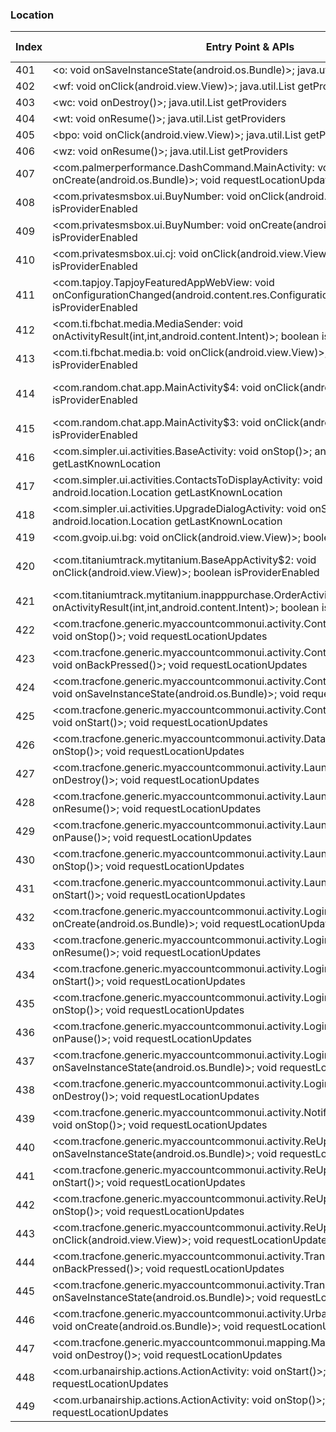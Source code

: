 ### Location
| Index | Entry Point & APIs | Screen shot | Resource id | Label |
| ------------- | ------------- | ------------- |-------------|-------------|
| 401 | <o: void onSaveInstanceState(android.os.Bundle)>; java.util.List getProviders | ![](D:\COSMOS\output\py\Play_win8\Communication\com.opera.browser\o.png) |  | |
| 402 | <wf: void onClick(android.view.View)>; java.util.List getProviders | ![](D:\COSMOS\output\py\Play_win8\Communication\com.opera.browser\wc.png) |  | |
| 403 | <wc: void onDestroy()>; java.util.List getProviders | ![](D:\COSMOS\output\py\Play_win8\Communication\com.opera.browser\wc.png) |  | |
| 404 | <wt: void onResume()>; java.util.List getProviders | ![](D:\COSMOS\output\py\Play_win8\Communication\com.opera.browser\wt.png) |  | |
| 405 | <bpo: void onClick(android.view.View)>; java.util.List getProviders | ![](D:\COSMOS\output\py\Play_win8\Communication\com.opera.browser.beta\com.opera.android.OperaMainActivity.png) |  | |
| 406 | <wz: void onResume()>; java.util.List getProviders | ![](D:\COSMOS\output\py\Play_win8\Communication\com.opera.browser.beta\wz.png) |  | |
| 407 | <com.palmerperformance.DashCommand.MainActivity: void onCreate(android.os.Bundle)>; void requestLocationUpdates | ![](D:\COSMOS\output\py\Play_win8\Communication\com.palmerperformance.DashCommand\com.palmerperformance.DashCommand.MainActivity.png) |  | |
| 408 | <com.privatesmsbox.ui.BuyNumber: void onClick(android.view.View)>; boolean isProviderEnabled | ![](D:\COSMOS\output\py\Play_win8\Communication\com.privatesmsbox\com.privatesmsbox.ui.BuyNumber.png) |  | |
| 409 | <com.privatesmsbox.ui.BuyNumber: void onCreate(android.os.Bundle)>; boolean isProviderEnabled | ![](D:\COSMOS\output\py\Play_win8\Communication\com.privatesmsbox\com.privatesmsbox.ui.BuyNumber.png) |  | |
| 410 | <com.privatesmsbox.ui.cj: void onClick(android.view.View)>; boolean isProviderEnabled | ![](D:\COSMOS\output\py\Play_win8\Communication\com.privatesmsbox\com.privatesmsbox.ui.NumberVerification.png) |  | |
| 411 | <com.tapjoy.TapjoyFeaturedAppWebView: void onConfigurationChanged(android.content.res.Configuration)>; boolean isProviderEnabled | ![](D:\COSMOS\output\py\Play_win8\Communication\com.privatesmsbox\com.tapjoy.TapjoyFeaturedAppWebView.png) |  | |
| 412 | <com.ti.fbchat.media.MediaSender: void onActivityResult(int,int,android.content.Intent)>; boolean isProviderEnabled | ![](D:\COSMOS\output\py\Play_win8\Communication\com.privatesmsbox\com.ti.fbchat.media.MediaSender.png) |  | |
| 413 | <com.ti.fbchat.media.b: void onClick(android.view.View)>; boolean isProviderEnabled | ![](D:\COSMOS\output\py\Play_win8\Communication\com.privatesmsbox\com.ti.fbchat.media.MediaSender.png) |  | |
| 414 | <com.random.chat.app.MainActivity$4: void onClick(android.view.View)>; boolean isProviderEnabled | ![](D:\COSMOS\output\py\Play_win8\Communication\com.random.chat.app\com.random.chat.app.MainActivity.png) | {'2131624114': <sensitive_component.SensitiveComponent.SensitiveView object at 0x0000026CFFD9FC50>} | |
| 415 | <com.random.chat.app.MainActivity$3: void onClick(android.view.View)>; boolean isProviderEnabled | ![](D:\COSMOS\output\py\Play_win8\Communication\com.random.chat.app\com.random.chat.app.MainActivity.png) |  | |
| 416 | <com.simpler.ui.activities.BaseActivity: void onStop()>; android.location.Location getLastKnownLocation | ![](D:\COSMOS\output\py\Play_win8\Communication\com.simpler.contacts\com.simpler.ui.activities.BaseActivity.png) |  | |
| 417 | <com.simpler.ui.activities.ContactsToDisplayActivity: void onStop()>; android.location.Location getLastKnownLocation | ![](D:\COSMOS\output\py\Play_win8\Communication\com.simpler.contacts\com.simpler.ui.activities.ContactsToDisplayActivity.png) |  | |
| 418 | <com.simpler.ui.activities.UpgradeDialogActivity: void onStop()>; android.location.Location getLastKnownLocation | ![](D:\COSMOS\output\py\Play_win8\Communication\com.simpler.contacts\com.simpler.ui.activities.UpgradeDialogActivity.png) |  | |
| 419 | <com.gvoip.ui.bg: void onClick(android.view.View)>; boolean isProviderEnabled | ![](D:\COSMOS\output\py\Play_win8\Communication\com.snrblabs.grooveip\com.gvoip.ui.GrooVeIPLoginActivity.png) |  | |
| 420 | <com.titaniumtrack.mytitanium.BaseAppActivity$2: void onClick(android.view.View)>; boolean isProviderEnabled | ![](D:\COSMOS\output\py\Play_win8\Communication\com.titaniumtrack.mytitanium\com.titaniumtrack.mytitanium.BaseAppActivity.png) | {'2131689647': <sensitive_component.SensitiveComponent.SensitiveView object at 0x0000026CFFCE1748>} | |
| 421 | <com.titaniumtrack.mytitanium.inapppurchase.OrderActivity: void onActivityResult(int,int,android.content.Intent)>; boolean isProviderEnabled | ![](D:\COSMOS\output\py\Play_win8\Communication\com.titaniumtrack.mytitanium\com.titaniumtrack.mytitanium.inapppurchase.OrderActivity.png) |  | |
| 422 | <com.tracfone.generic.myaccountcommonui.activity.ContactInfoProfileActivity: void onStop()>; void requestLocationUpdates | ![](D:\COSMOS\output\py\Play_win8\Communication\com.tracfone.total.myaccount\com.tracfone.generic.myaccountcommonui.activity.ContactInfoProfileActivity.png) |  | |
| 423 | <com.tracfone.generic.myaccountcommonui.activity.ContactInfoProfileActivity: void onBackPressed()>; void requestLocationUpdates | ![](D:\COSMOS\output\py\Play_win8\Communication\com.tracfone.total.myaccount\com.tracfone.generic.myaccountcommonui.activity.ContactInfoProfileActivity.png) |  | |
| 424 | <com.tracfone.generic.myaccountcommonui.activity.ContactInfoProfileActivity: void onSaveInstanceState(android.os.Bundle)>; void requestLocationUpdates | ![](D:\COSMOS\output\py\Play_win8\Communication\com.tracfone.total.myaccount\com.tracfone.generic.myaccountcommonui.activity.ContactInfoProfileActivity.png) |  | |
| 425 | <com.tracfone.generic.myaccountcommonui.activity.ContactInfoProfileActivity: void onStart()>; void requestLocationUpdates | ![](D:\COSMOS\output\py\Play_win8\Communication\com.tracfone.total.myaccount\com.tracfone.generic.myaccountcommonui.activity.ContactInfoProfileActivity.png) |  | |
| 426 | <com.tracfone.generic.myaccountcommonui.activity.DataManagerActivity: void onStop()>; void requestLocationUpdates | ![](D:\COSMOS\output\py\Play_win8\Communication\com.tracfone.total.myaccount\com.tracfone.generic.myaccountcommonui.activity.DataManagerActivity.png) |  | |
| 427 | <com.tracfone.generic.myaccountcommonui.activity.LaunchActivity: void onDestroy()>; void requestLocationUpdates | ![](D:\COSMOS\output\py\Play_win8\Communication\com.tracfone.total.myaccount\com.tracfone.generic.myaccountcommonui.activity.LaunchActivity.png) |  | |
| 428 | <com.tracfone.generic.myaccountcommonui.activity.LaunchActivity: void onResume()>; void requestLocationUpdates | ![](D:\COSMOS\output\py\Play_win8\Communication\com.tracfone.total.myaccount\com.tracfone.generic.myaccountcommonui.activity.LaunchActivity.png) |  | |
| 429 | <com.tracfone.generic.myaccountcommonui.activity.LaunchActivity: void onPause()>; void requestLocationUpdates | ![](D:\COSMOS\output\py\Play_win8\Communication\com.tracfone.total.myaccount\com.tracfone.generic.myaccountcommonui.activity.LaunchActivity.png) |  | |
| 430 | <com.tracfone.generic.myaccountcommonui.activity.LaunchActivity: void onStop()>; void requestLocationUpdates | ![](D:\COSMOS\output\py\Play_win8\Communication\com.tracfone.total.myaccount\com.tracfone.generic.myaccountcommonui.activity.LaunchActivity.png) |  | |
| 431 | <com.tracfone.generic.myaccountcommonui.activity.LaunchActivity: void onStart()>; void requestLocationUpdates | ![](D:\COSMOS\output\py\Play_win8\Communication\com.tracfone.total.myaccount\com.tracfone.generic.myaccountcommonui.activity.LaunchActivity.png) |  | |
| 432 | <com.tracfone.generic.myaccountcommonui.activity.LoginPopupActivity: void onCreate(android.os.Bundle)>; void requestLocationUpdates | ![](D:\COSMOS\output\py\Play_win8\Communication\com.tracfone.total.myaccount\com.tracfone.generic.myaccountcommonui.activity.LoginPopupActivity.png) |  | |
| 433 | <com.tracfone.generic.myaccountcommonui.activity.LoginPopupActivity: void onResume()>; void requestLocationUpdates | ![](D:\COSMOS\output\py\Play_win8\Communication\com.tracfone.total.myaccount\com.tracfone.generic.myaccountcommonui.activity.LoginPopupActivity.png) |  | |
| 434 | <com.tracfone.generic.myaccountcommonui.activity.LoginPopupActivity: void onStart()>; void requestLocationUpdates | ![](D:\COSMOS\output\py\Play_win8\Communication\com.tracfone.total.myaccount\com.tracfone.generic.myaccountcommonui.activity.LoginPopupActivity.png) |  | |
| 435 | <com.tracfone.generic.myaccountcommonui.activity.LoginPopupActivity: void onStop()>; void requestLocationUpdates | ![](D:\COSMOS\output\py\Play_win8\Communication\com.tracfone.total.myaccount\com.tracfone.generic.myaccountcommonui.activity.LoginPopupActivity.png) |  | |
| 436 | <com.tracfone.generic.myaccountcommonui.activity.LoginPopupActivity: void onPause()>; void requestLocationUpdates | ![](D:\COSMOS\output\py\Play_win8\Communication\com.tracfone.total.myaccount\com.tracfone.generic.myaccountcommonui.activity.LoginPopupActivity.png) |  | |
| 437 | <com.tracfone.generic.myaccountcommonui.activity.LoginPopupActivity: void onSaveInstanceState(android.os.Bundle)>; void requestLocationUpdates | ![](D:\COSMOS\output\py\Play_win8\Communication\com.tracfone.total.myaccount\com.tracfone.generic.myaccountcommonui.activity.LoginPopupActivity.png) |  | |
| 438 | <com.tracfone.generic.myaccountcommonui.activity.LoginPopupActivity: void onDestroy()>; void requestLocationUpdates | ![](D:\COSMOS\output\py\Play_win8\Communication\com.tracfone.total.myaccount\com.tracfone.generic.myaccountcommonui.activity.LoginPopupActivity.png) |  | |
| 439 | <com.tracfone.generic.myaccountcommonui.activity.NotificationPreferenceActivity: void onStop()>; void requestLocationUpdates | ![](D:\COSMOS\output\py\Play_win8\Communication\com.tracfone.total.myaccount\com.tracfone.generic.myaccountcommonui.activity.NotificationPreferenceActivity.png) |  | |
| 440 | <com.tracfone.generic.myaccountcommonui.activity.ReUpWithCCActivity: void onSaveInstanceState(android.os.Bundle)>; void requestLocationUpdates | ![](D:\COSMOS\output\py\Play_win8\Communication\com.tracfone.total.myaccount\com.tracfone.generic.myaccountcommonui.activity.ReUpWithCCActivity.png) |  | |
| 441 | <com.tracfone.generic.myaccountcommonui.activity.ReUpWithCCActivity: void onStart()>; void requestLocationUpdates | ![](D:\COSMOS\output\py\Play_win8\Communication\com.tracfone.total.myaccount\com.tracfone.generic.myaccountcommonui.activity.ReUpWithCCActivity.png) |  | |
| 442 | <com.tracfone.generic.myaccountcommonui.activity.ReUpWithCCActivity: void onStop()>; void requestLocationUpdates | ![](D:\COSMOS\output\py\Play_win8\Communication\com.tracfone.total.myaccount\com.tracfone.generic.myaccountcommonui.activity.ReUpWithCCActivity.png) |  | |
| 443 | <com.tracfone.generic.myaccountcommonui.activity.ReUpWithCCActivity$5: void onClick(android.view.View)>; void requestLocationUpdates | ![](D:\COSMOS\output\py\Play_win8\Communication\com.tracfone.total.myaccount\com.tracfone.generic.myaccountcommonui.activity.ReUpWithCCActivity.png) |  | |
| 444 | <com.tracfone.generic.myaccountcommonui.activity.TransactionActivity: void onBackPressed()>; void requestLocationUpdates | ![](D:\COSMOS\output\py\Play_win8\Communication\com.tracfone.total.myaccount\com.tracfone.generic.myaccountcommonui.activity.TransactionActivity.png) |  | |
| 445 | <com.tracfone.generic.myaccountcommonui.activity.TransactionActivity: void onSaveInstanceState(android.os.Bundle)>; void requestLocationUpdates | ![](D:\COSMOS\output\py\Play_win8\Communication\com.tracfone.total.myaccount\com.tracfone.generic.myaccountcommonui.activity.TransactionActivity.png) |  | |
| 446 | <com.tracfone.generic.myaccountcommonui.activity.UrbanAirshipMessageActivity: void onCreate(android.os.Bundle)>; void requestLocationUpdates | ![](D:\COSMOS\output\py\Play_win8\Communication\com.tracfone.total.myaccount\com.tracfone.generic.myaccountcommonui.activity.UrbanAirshipMessageActivity.png) |  | |
| 447 | <com.tracfone.generic.myaccountcommonui.mapping.MappingStoreMapActivity: void onDestroy()>; void requestLocationUpdates | ![](D:\COSMOS\output\py\Play_win8\Communication\com.tracfone.total.myaccount\com.tracfone.generic.myaccountcommonui.mapping.MappingStoreMapActivity.png) |  | |
| 448 | <com.urbanairship.actions.ActionActivity: void onStart()>; void requestLocationUpdates | ![](D:\COSMOS\output\py\Play_win8\News_Magazines\com.jacapps.wokv\com.urbanairship.actions.ActionActivity.png) |  | |
| 449 | <com.urbanairship.actions.ActionActivity: void onStop()>; void requestLocationUpdates | ![](D:\COSMOS\output\py\Play_win8\News_Magazines\com.jacapps.wokv\com.urbanairship.actions.ActionActivity.png) |  | |
